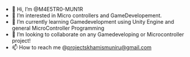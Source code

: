 - 👋 Hi, I’m @M4E5TR0-MUN1R
- 👀 I’m interested in Micro controllers and GameDevelopement.
- 🌱 I’m currently learning Gamedevelopment using Unity Engine and general MicroController Programming
- 💞️ I’m looking to collaborate on any Gamedeveloping or Microcontroller project!
- 📫 How to reach me @projectskhamismuniru@gmail.com
<!---
KhamisMunir/KhamisMunir is a ✨ special ✨ repository because its `README.md` (this file) appears on your GitHub profile.
You can click the Preview link to take a look at your changes.
--->
